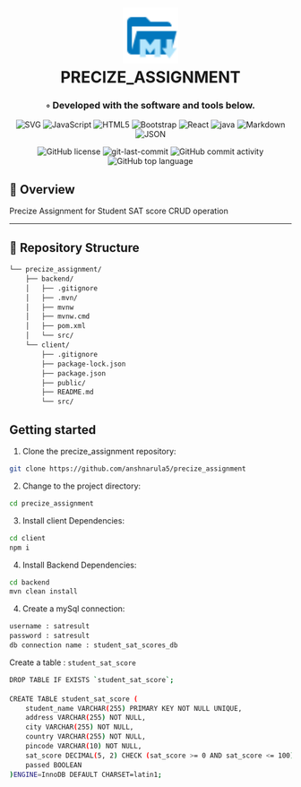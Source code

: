<div align="center">
<h1 align="center">
<img src="https://raw.githubusercontent.com/PKief/vscode-material-icon-theme/ec559a9f6bfd399b82bb44393651661b08aaf7ba/icons/folder-markdown-open.svg" width="100" />
<br>PRECIZE_ASSIGNMENT</h1>
<h3>◦ Developed with the software and tools below.</h3>

<p align="center">
<img src="https://img.shields.io/badge/SVG-FFB13B.svg?style&logo=SVG&logoColor=black" alt="SVG" />
<img src="https://img.shields.io/badge/JavaScript-F7DF1E.svg?style&logo=JavaScript&logoColor=black" alt="JavaScript" />
<img src="https://img.shields.io/badge/HTML5-E34F26.svg?style&logo=HTML5&logoColor=white" alt="HTML5" />
<img src="https://img.shields.io/badge/Bootstrap-7952B3.svg?style&logo=Bootstrap&logoColor=white" alt="Bootstrap" />

<img src="https://img.shields.io/badge/React-61DAFB.svg?style&logo=React&logoColor=black" alt="React" />
<img src="https://img.shields.io/badge/java-%23ED8B00.svg?style&logo=openjdk&logoColor=white" alt="java" />
<img src="https://img.shields.io/badge/Markdown-000000.svg?style&logo=Markdown&logoColor=white" alt="Markdown" />
<img src="https://img.shields.io/badge/JSON-000000.svg?style&logo=JSON&logoColor=white" alt="JSON" />
</p>
<img src="https://img.shields.io/github/license/anshnarula5/precize_assignment?style&color=5D6D7E" alt="GitHub license" />
<img src="https://img.shields.io/github/last-commit/anshnarula5/precize_assignment?style&color=5D6D7E" alt="git-last-commit" />
<img src="https://img.shields.io/github/commit-activity/m/anshnarula5/precize_assignment?style&color=5D6D7E" alt="GitHub commit activity" />
<img src="https://img.shields.io/github/languages/top/anshnarula5/precize_assignment?style&color=5D6D7E" alt="GitHub top language" />
</div>




## 📍 Overview

Precize Assignment for Student SAT score CRUD operation

---



## 📂 Repository Structure

```sh
└── precize_assignment/
    ├── backend/
    │   ├── .gitignore
    │   ├── .mvn/
    │   ├── mvnw
    │   ├── mvnw.cmd
    │   ├── pom.xml
    │   └── src/
    └── client/
        ├── .gitignore
        ├── package-lock.json
        ├── package.json
        ├── public/
        ├── README.md
        └── src/
```

## Getting started

1. Clone the precize_assignment repository:
```sh
git clone https://github.com/anshnarula5/precize_assignment
```

2. Change to the project directory:
```sh
cd precize_assignment
```

3. Install client Dependencies:
```sh
cd client
npm i
```

4. Install Backend Dependencies:
```sh
cd backend
mvn clean install
```

4. Create a mySql connection:
```sh
username : satresult
password : satresult
db connection name : student_sat_scores_db
```
Create a table : `student_sat_score`
```sh
DROP TABLE IF EXISTS `student_sat_score`;

CREATE TABLE student_sat_score (
    student_name VARCHAR(255) PRIMARY KEY NOT NULL UNIQUE,
    address VARCHAR(255) NOT NULL,
    city VARCHAR(255) NOT NULL,
    country VARCHAR(255) NOT NULL,
    pincode VARCHAR(10) NOT NULL,
    sat_score DECIMAL(5, 2) CHECK (sat_score >= 0 AND sat_score <= 100) NOT NULL,
    passed BOOLEAN
)ENGINE=InnoDB DEFAULT CHARSET=latin1;


```
